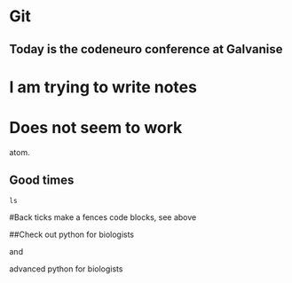 # Git

## Today is the codeneuro conference at Galvanise

# I am trying to write notes

# Does not seem to work
atom.

## Good times
``ls``

#Back ticks make a fences code blocks, see above

##Check out
python for biologists

and

advanced python for biologists
